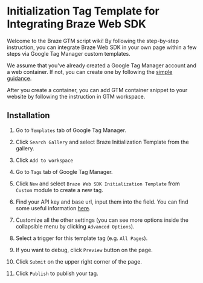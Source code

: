 # Initialization Tag Template for Integrating Braze Web SDK

Welcome to the Braze GTM script wiki! By following the step-by-step instruction, you can integrate Braze Web SDK in your own page within a few steps via Google Tag Manager custom templates.

We assume that you've already created a Google Tag Manager account and a web container. If not, you can create one by following the [simple guidance](https://support.google.com/tagmanager/answer/6103696). 

After you create a container, you can add GTM container snippet to your website by following the instruction in GTM workspace.

## Installation

1. Go to `Templates` tab of Google Tag Manager.

2. Click `Search Gallery` and select Braze Initialization Template from the gallery.
3. Click `Add to workspace`
4. Go to `Tags` tab of Google Tag Manager.
5. Click `New` and select `Braze Web SDK Initialization Template` from `Custom` module to create a new tag.
6. Find your API key and base url, input them into the field. You can find some useful information [here](https://www.braze.com/docs/user_guide/administrative/access_braze/sdk_endpoints/).
7. Customize all the other settings (you can see more options inside the collapsible menu by clicking `Advanced Options`).
8. Select a trigger for this template tag (e.g. `All Pages`).
9. If you want to debug, click `Preview` button on the page.
10. Click `Submit` on the upper right corner of the page.
11. Click `Publish` to publish your tag.


